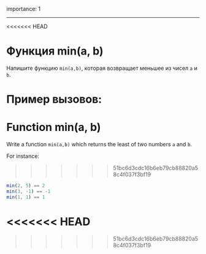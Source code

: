 importance: 1

---

<<<<<<< HEAD
# Функция min(a, b)

Напишите функцию `min(a,b)`, которая возвращает меньшее из чисел `a` и `b`.


Пример вызовов:
=======
# Function min(a, b)

Write a function `min(a,b)` which returns the least of two numbers `a` and `b`.

For instance:
>>>>>>> 51bc6d3cdc16b6eb79cb88820a58c4f037f3bf19

```js
min(2, 5) == 2
min(3, -1) == -1
min(1, 1) == 1
```
<<<<<<< HEAD
=======

>>>>>>> 51bc6d3cdc16b6eb79cb88820a58c4f037f3bf19
